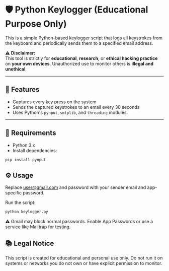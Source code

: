 # 🛡️ Python Keylogger (Educational Purpose Only)

This is a simple Python-based keylogger script that logs all keystrokes from the keyboard and periodically sends them to a specified email address.

⚠️ **Disclaimer:**  
This tool is strictly for **educational**, **research**, or **ethical hacking practice** on **your own devices**. Unauthorized use to monitor others is **illegal and unethical**.

---

## 🚀 Features

- Captures every key press on the system
- Sends the captured keystrokes to an email every 30 seconds
- Uses Python's `pynput`, `smtplib`, and `threading` modules

---

## 🧩 Requirements

- Python 3.x  
- Install dependencies:
  
```bash
pip install pynput
```

## ⚙️ Usage
Replace user@gmail.com and password with your sender email and app-specific password.

Run the script:
```bash
python keylogger.py
```
⚠️ Gmail may block normal passwords. Enable App Passwords or use a service like Mailtrap for testing.

## 📚 Legal Notice
This script is created for educational and personal use only.
Do not run it on systems or networks you do not own or have explicit permission to monitor.
